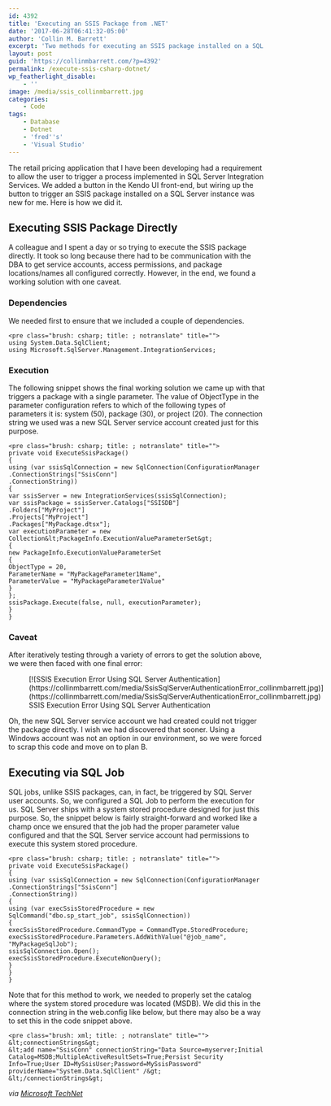 ```yaml
---
id: 4392
title: 'Executing an SSIS Package from .NET'
date: '2017-06-28T06:41:32-05:00'
author: 'Collin M. Barrett'
excerpt: 'Two methods for executing an SSIS package installed on a SQL Server instance from a C#/.NET application.'
layout: post
guid: 'https://collinmbarrett.com/?p=4392'
permalink: /execute-ssis-csharp-dotnet/
wp_featherlight_disable:
    - ''
image: /media/ssis_collinmbarrett.jpg
categories:
    - Code
tags:
    - Database
    - Dotnet
    - 'fred''s'
    - 'Visual Studio'
---
```


The retail pricing application that I have been developing had a requirement to allow the user to trigger a process implemented in SQL Server Integration Services. We added a button in the Kendo UI front-end, but wiring up the button to trigger an SSIS package installed on a SQL Server instance was new for me. Here is how we did it.

## Executing SSIS Package Directly

A colleague and I spent a day or so trying to execute the SSIS package directly. It took so long because there had to be communication with the DBA to get service accounts, access permissions, and package locations/names all configured correctly. However, in the end, we found a working solution with one caveat.

### Dependencies

We needed first to ensure that we included a couple of dependencies.

```
<pre class="brush: csharp; title: ; notranslate" title="">
using System.Data.SqlClient;
using Microsoft.SqlServer.Management.IntegrationServices;
```

### Execution

The following snippet shows the final working solution we came up with that triggers a package with a single parameter. The value of ObjectType in the parameter configuration refers to which of the following types of parameters it is: system (50), package (30), or project (20). The connection string we used was a new SQL Server service account created just for this purpose.

```
<pre class="brush: csharp; title: ; notranslate" title="">
private void ExecuteSsisPackage()
{
using (var ssisSqlConnection = new SqlConnection(ConfigurationManager
.ConnectionStrings["SsisConn"]
.ConnectionString))
{
var ssisServer = new IntegrationServices(ssisSqlConnection);
var ssisPackage = ssisServer.Catalogs["SSISDB"]
.Folders["MyProject"]
.Projects["MyProject"]
.Packages["MyPackage.dtsx"];
var executionParameter = new Collection&lt;PackageInfo.ExecutionValueParameterSet&gt;
{
new PackageInfo.ExecutionValueParameterSet
{
ObjectType = 20,
ParameterName = "MyPackageParameter1Name",
ParameterValue = "MyPackageParameter1Value"
}
};
ssisPackage.Execute(false, null, executionParameter);
}
}
```

### Caveat

After iteratively testing through a variety of errors to get the solution above, we were then faced with one final error:

<figure aria-describedby="caption-attachment-4400" class="wp-caption aligncenter" id="attachment_4400" style="width: 790px">[![SSIS Execution Error Using SQL Server Authentication](https://collinmbarrett.com/media/SsisSqlServerAuthenticationError_collinmbarrett.jpg)](https://collinmbarrett.com/media/SsisSqlServerAuthenticationError_collinmbarrett.jpg)<figcaption class="wp-caption-text" id="caption-attachment-4400">SSIS Execution Error Using SQL Server Authentication</figcaption></figure>

Oh, the new SQL Server service account we had created could not trigger the package directly. I wish we had discovered that sooner. Using a Windows account was not an option in our environment, so we were forced to scrap this code and move on to plan B.

## Executing via SQL Job

SQL jobs, unlike SSIS packages, can, in fact, be triggered by SQL Server user accounts. So, we configured a SQL Job to perform the execution for us. SQL Server ships with a system stored procedure designed for just this purpose. So, the snippet below is fairly straight-forward and worked like a champ once we ensured that the job had the proper parameter value configured and that the SQL Server service account had permissions to execute this system stored procedure.

```
<pre class="brush: csharp; title: ; notranslate" title="">
private void ExecuteSsisPackage()
{
using (var ssisSqlConnection = new SqlConnection(ConfigurationManager
.ConnectionStrings["SsisConn"]
.ConnectionString))
{
using (var execSsisStoredProcedure = new SqlCommand("dbo.sp_start_job", ssisSqlConnection))
{
execSsisStoredProcedure.CommandType = CommandType.StoredProcedure;
execSsisStoredProcedure.Parameters.AddWithValue("@job_name", "MyPackageSqlJob");
ssisSqlConnection.Open();
execSsisStoredProcedure.ExecuteNonQuery();
}
}
}
```

Note that for this method to work, we needed to properly set the catalog where the system stored procedure was located (MSDB). We did this in the connection string in the web.config like below, but there may also be a way to set this in the code snippet above.

```
<pre class="brush: xml; title: ; notranslate" title="">
&lt;connectionStrings&gt;
&lt;add name="SsisConn" connectionString="Data Source=myserver;Initial Catalog=MSDB;MultipleActiveResultSets=True;Persist Security Info=True;User ID=MySsisUser;Password=MySsisPassword" providerName="System.Data.SqlClient" /&gt;
&lt;/connectionStrings&gt;
```

*via [Microsoft TechNet](https://social.technet.microsoft.com/wiki/contents/articles/21978.execute-ssis-2012-package-with-parameters-via-net.aspx)*